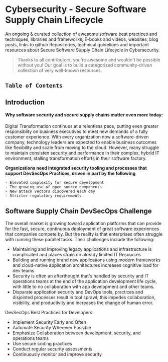 #  Cybersecurity - Secure Software Supply Chain Lifecycle

An ongoing & curated collection of awesome software best practices and techniques, libraries and frameworks, E-books and videos, websites, blog posts, links to github Repositories, technical guidelines and important resources about Secure Software Supply Chain Lifecycle in Cybersecurity.
> Thanks to all contributors, you're awesome and wouldn't be possible without you! Our goal is to build a categorized community-driven collection of very well-known resources.

## `Table of Contents`


## Introduction

#### Why software security and secure supply chains matter even more today:

Digital Transformation continues at a relentless pace, putting even greater responsiblity on business executives to meet new demands of a fully customer experience. With every organization now a software-driven company, technology leaders are expected to enable business outcomes like flexibility and scale from moving to the cloud.
However, many struggle to maintain consisten security and performance in their complex, hybrid IT environment, stalling transformation efforts in their software factory.

**Organizations need integrated security tooling and processes that support DevSecOps Practices, driven in part by the following**
```
- Elevated complexity for secure development
- The growing use of open source components
- New attack vectors discovered each day
- Stricter regulatory requirements
```

## Software Supply Chain DevSecOps Challenge
The overall market is growing toward application platforms that can provide for the fast, secure, continuous deployment of great software experiences that companies compete by. But the reality is that enterprises often struggle with running these parallel tasks. Their challenges include the following:

- Maintaining and Improving legacy applications and infrastructure is complicated and places strain on already limited IT Resources
- Building and running brand new applications using modern frameworks and cloud-native application architectures increases cognitive load for dev teams
- Security is often an afterthought that's handled by security and IT operations teams at the end of the application development life cycle, with little to no collaboration with app development and other teams.
- Disparate application security and DevOps tools, practices and disjointed processes result in tool sprawl; this impedes collaboration, visibility, and productivity and increases the change of human error.

DevSecOps Best Practices for Developers:

- Implement Security Early and Often
- Automate Security Wherever Possible
- Emphasize Collaboration between development, security, and operations teams
- Use secure coding practices
- Conduct regular security assessments
- Continuously monitor and improve security
